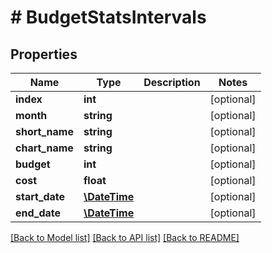 # # BudgetStatsIntervals

## Properties

Name | Type | Description | Notes
------------ | ------------- | ------------- | -------------
**index** | **int** |  | [optional]
**month** | **string** |  | [optional]
**short_name** | **string** |  | [optional]
**chart_name** | **string** |  | [optional]
**budget** | **int** |  | [optional]
**cost** | **float** |  | [optional]
**start_date** | [**\DateTime**](\DateTime.md) |  | [optional]
**end_date** | [**\DateTime**](\DateTime.md) |  | [optional]

[[Back to Model list]](../../README.md#models) [[Back to API list]](../../README.md#endpoints) [[Back to README]](../../README.md)
